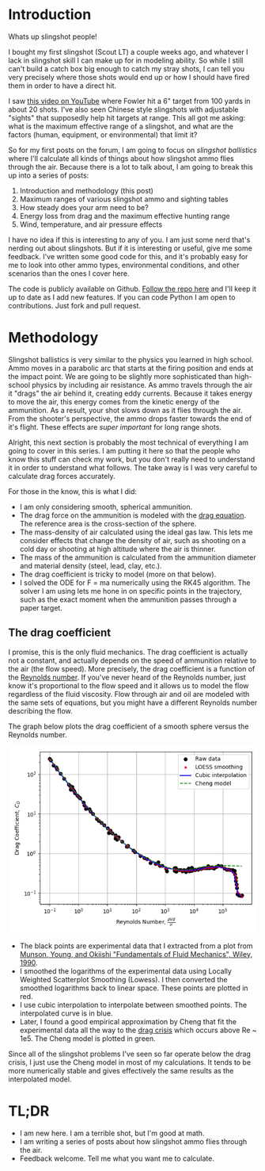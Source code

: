 # Introduction

Whats up slingshot people!

I bought my first slingshot (Scout LT) a couple weeks ago, and whatever I lack in slingshot skill I can make up for in modeling ability.  So while I still can't build a catch box big enough to catch my stray shots, I can tell you very precisely where those shots would end up or how I should have fired them in order to have a direct hit.

I saw [this video on YouTube](https://www.youtube.com/watch?v=IyuJEdPcXYI) where Fowler hit a 6" target from 100 yards in about 20 shots.  I've also seen Chinese style slingshots with adjustable "sights" that supposedly help hit targets at range.  This all got me asking: what is the maximum effective range of a slingshot, and what are the factors (human, equipment, or environmental) that limit it?

So for my first posts on the forum, I am going to focus on *slingshot ballistics* where I'll calculate all kinds of things about how slingshot ammo flies through the air.  Because there is a lot to talk about, I am going to break this up into a series of posts:

1. Introduction and methodology (this post)
2. Maximum ranges of various slingshot ammo and sighting tables
3. How steady does your arm need to be?
4. Energy loss from drag and the maximum effective hunting range
5. Wind, temperature, and air pressure effects

I have no idea if this is interesting to any of you.  I am just some nerd that's nerding out about slingshots.  But if it is interesting or useful, give me some feedback.  I've written some good code for this, and it's probably easy for me to look into other ammo types, environmental conditions, and other scenarios than the ones I cover here.

The code is publicly available on Github.  [Follow the repo here](https://github.com/truemerrill/slingshot) and I'll keep it up to date as I add new features.  If you can code Python I am open to contributions.  Just fork and pull request.

# Methodology

Slingshot ballistics is very similar to the physics you learned in high school.  Ammo moves in a parabolic arc that starts at the firing position and ends at the impact point.  We are going to be slightly more sophisticated than high-school physics by including air resistance.  As ammo travels through the air it "drags" the air behind it, creating eddy currents.  Because it takes energy to move the air, this energy comes from the kinetic energy of the ammunition.  As a result, your shot slows down as it flies through the air.  From the shooter's perspective, the ammo drops faster towards the end of it's flight.  These effects are *super important* for long range shots.

Alright, this next section is probably the most technical of everything I am going to cover in this series.  I am putting it here so that the people who know this stuff can check my work, but you don't really need to understand it in order to understand what follows.  The take away is I was very careful to calculate drag forces accurately.

For those in the know, this is what I did:

* I am only considering smooth, spherical ammunition.
* The drag force on the ammunition is modeled with the [drag equation](https://en.wikipedia.org/wiki/Drag_equation).  The reference area is the cross-section of the sphere.
* The mass-density of air calculated using the ideal gas law.  This lets me consider effects that change the density of air, such as shooting on a cold day or shooting at high altitude where the air is thinner.
* The mass of the ammunition is calculated from the ammunition diameter and material density (steel, lead, clay, etc.).
* The drag coefficient is tricky to model (more on that below).
* I solved the ODE for F = ma numerically using the RK45 algorithm.  The solver I am using lets me hone in on specific points in the trajectory, such as the exact moment when the ammunition passes through a paper target.

## The drag coefficient

I promise, this is the only fluid mechanics.  The drag coefficient is actually not a constant, and actually depends on the speed of ammunition relative to the air (the flow speed).  More precisely, the drag coefficient is a function of the [Reynolds number](https://en.wikipedia.org/wiki/Reynolds_number).  If you've never heard of the Reynolds number, just know it's proportional to the flow speed and it allows us to model the flow regardless of the fluid viscosity.  Flow through air and oil are modeled with the same sets of equations, but you might have a different Reynolds number describing the flow.

The graph below plots the drag coefficient of a smooth sphere versus the Reynolds number.

![Figure 1](figure-1.png "Drag coefficient versus Reynolds number")

* The black points are experimental data that I extracted from a plot from [Munson, Young, and Okiishi "Fundamentals of Fluid Mechanics", Wiley, 1990](https://www.wiley.com/en-us/Munson%2C+Young+and+Okiishi's+Fundamentals+of+Fluid+Mechanics%2C+8th+Edition-p-9781119547990).
* I smoothed the logarithms of the experimental data using Locally Weighted Scatterplot Smoothing (Lowess).  I then converted the smoothed logarithms back to linear space.  These points are plotted in red.
* I use cubic interpolation to interpolate between smoothed points.  The interpolated curve is in blue.
* Later, I found a good empirical approximation by Cheng that fit the experimental data all the way to the [drag crisis](https://en.wikipedia.org/wiki/Drag_crisis) which occurs above Re ~ 1e5.  The Cheng model is plotted in green.

Since all of the slingshot problems I've seen so far operate below the drag crisis, I just use the Cheng model in most of my calculations.  It tends to be more numerically stable and gives effectively the same results as the interpolated model.

# TL;DR

* I am new here.  I am a terrible shot, but I'm good at math.
* I am writing a series of posts about how slingshot ammo flies through the air.
* Feedback welcome.  Tell me what you want me to calculate.